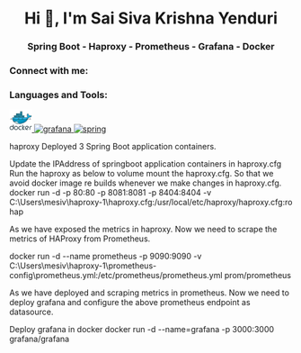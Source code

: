 <h1 align="center">Hi 👋, I'm Sai Siva Krishna Yenduri</h1>
<h3 align="center">Spring Boot - Haproxy - Prometheus - Grafana - Docker</h3>

<h3 align="left">Connect with me:</h3>
<p align="left">
</p>

<h3 align="left">Languages and Tools:</h3>
<p align="left"> <a href="https://www.docker.com/" target="_blank" rel="noreferrer"> <img src="https://raw.githubusercontent.com/devicons/devicon/master/icons/docker/docker-original-wordmark.svg" alt="docker" width="40" height="40"/> </a> <a href="https://grafana.com" target="_blank" rel="noreferrer"> <img src="https://www.vectorlogo.zone/logos/grafana/grafana-icon.svg" alt="grafana" width="40" height="40"/> </a> <a href="https://spring.io/" target="_blank" rel="noreferrer"> <img src="https://www.vectorlogo.zone/logos/springio/springio-icon.svg" alt="spring" width="40" height="40"/> </a> </p>


haproxy
Deployed 3 Spring Boot application containers.

Update the IPAddress of springboot application containers in haproxy.cfg
Run the haproxy as below to volume mount the haproxy.cfg. So that we avoid docker image re builds whenever we make changes in haproxy.cfg.
docker run -d -p 80:80 -p 8081:8081 -p 8404:8404 -v C:\Users\mesiv\haproxy-1\haproxy.cfg:/usr/local/etc/haproxy/haproxy.cfg:ro  hap


As we have exposed the metrics in haproxy. Now we need to scrape the metrics of HAProxy from Prometheus.

docker run -d --name prometheus -p 9090:9090 -v C:\Users\mesiv\haproxy-1\prometheus-config\prometheus.yml:/etc/prometheus/prometheus.yml prom/prometheus

As we have deployed and scraping metrics in prometheus. Now we need to deploy grafana and configure the above prometheus endpoint as datasource.

Deploy grafana in docker
docker run -d --name=grafana -p 3000:3000 grafana/grafana
